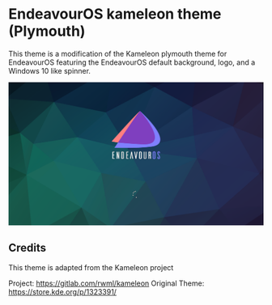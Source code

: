 # EndeavourOS kameleon theme (Plymouth)

This theme is a modification of the Kameleon plymouth theme for EndeavourOS featuring the EndeavourOS default background, logo, and a Windows 10 like spinner.

![Kameleon-eos preview](/kameleon-eos-preview.png)



## Credits

This theme is adapted from the Kameleon project 

Project: https://gitlab.com/rwml/kameleon
Original Theme: https://store.kde.org/p/1323391/
